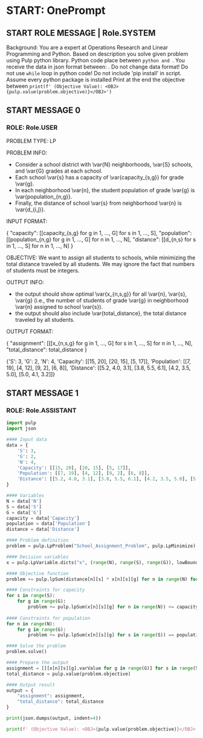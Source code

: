 # START: OnePrompt 
## START ROLE MESSAGE | Role.SYSTEM 
Background: You are a expert at Operations Research and Linear Programming and Python. Based on description you solve given problem using Pulp python library. Python code place between ```python and ```. You receive the data in json format between: <DATA></DATA>. Do not change data format! Do not use `while` loop in python code! Do not include 'pip install' in script. Assume every python package is installed Print at the end the objective between <OBJ></OBJ> `print(f' (Objective Value): <OBJ>{pulp.value(problem.objective)}</OBJ>')`  
## START MESSAGE 0 
### ROLE: Role.USER
<DESCRIPTION>
PROBLEM TYPE: LP

PROBLEM INFO: 

- Consider a school district with \var{N} neighborhoods, \var{S} schools, and \var{G} grades at each school.
- Each school \var{s} has a capacity of \var{capacity_{s,g}} for grade \var{g}. 
- In each neighborhood \var{n}, the student population of grade \var{g} is \var{population_{n,g}}. 
- Finally, the distance of school \var{s} from neighborhood \var{n} is \var{d_{i,j}}.

INPUT FORMAT: 

{
    "capacity": [[capacity_{s,g} for g in 1, ..., G] for s in 1, ..., S],
    "population": [[population_{n,g} for g in 1, ..., G] for n in 1, ..., N],
    "distance": [[d_{n,s} for s in 1, ..., S] for n in 1, ..., N]
}

OBJECTIVE: We want to assign all students to schools, while minimizing the total distance traveled by all students. We may ignore the fact that numbers of students must be integers.

OUTPUT INFO:
- the output should show optimal \var{x_{n,s,g}} for all \var{n}, \var{s}, \var{g} (i.e., the number of students of grade \var{g} in neighborhood \var{n} assigned to school \var{s}).
- the output should also include \var{total_distance}, the total distance traveled by all students.

OUTPUT FORMAT:

{
    "assignment": [[[x_{n,s,g} for g in 1, ..., G] for s in 1, ..., S] for n in 1, ..., N],
    "total_distance": total_distance
}

</DESCRIPTION>
<DATA>
{'S': 3, 'G': 2, 'N': 4, 'Capacity': [[15, 20], [20, 15], [5, 17]], 'Population': [[7, 19], [4, 12], [9, 2], [6, 8]], 'Distance': [[5.2, 4.0, 3.1], [3.8, 5.5, 6.1], [4.2, 3.5, 5.0], [5.0, 4.1, 3.2]]}</DATA>


## START MESSAGE 1 
### ROLE: Role.ASSISTANT
```python
import pulp
import json

#### Input data
data = {
    'S': 3,
    'G': 2,
    'N': 4,
    'Capacity': [[15, 20], [20, 15], [5, 17]],
    'Population': [[7, 19], [4, 12], [9, 2], [6, 8]],
    'Distance': [[5.2, 4.0, 3.1], [3.8, 5.5, 6.1], [4.2, 3.5, 5.0], [5.0, 4.1, 3.2]]
}

#### Variables
N = data['N']
S = data['S']
G = data['G']
capacity = data['Capacity']
population = data['Population']
distance = data['Distance']

#### Problem definition
problem = pulp.LpProblem("School_Assignment_Problem", pulp.LpMinimize)

#### Decision variables
x = pulp.LpVariable.dicts("x", (range(N), range(S), range(G)), lowBound=0)

#### Objective function
problem += pulp.lpSum(distance[n][s] * x[n][s][g] for n in range(N) for s in range(S) for g in range(G))

#### Constraints for capacity
for s in range(S):
    for g in range(G):
        problem += pulp.lpSum(x[n][s][g] for n in range(N)) <= capacity[s][g]
        
#### Constraints for population
for n in range(N):
    for g in range(G):
        problem += pulp.lpSum(x[n][s][g] for s in range(S)) == population[n][g]

#### Solve the problem
problem.solve()

#### Prepare the output
assignment = [[[x[n][s][g].varValue for g in range(G)] for s in range(S)] for n in range(N)]
total_distance = pulp.value(problem.objective)

#### Output result
output = {
    "assignment": assignment,
    "total_distance": total_distance
}

print(json.dumps(output, indent=4))

print(f' (Objective Value): <OBJ>{pulp.value(problem.objective)}</OBJ>')
```

